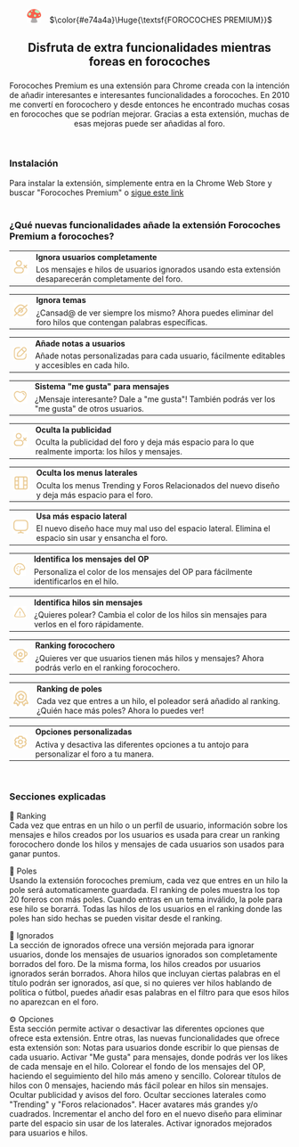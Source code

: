 <p align="center"><img src="https://github.com/ehtiotumolas/forocoches-premium/blob/main/static/images/icon38.png" width="25"/>&nbsp;&nbsp;&nbsp; $\color{#e74a4a}\Huge{\textsf{FOROCOCHES PREMIUM}}$ </p>
<div align="center" style="font-size:18px"> 
  
 ### Disfruta de extra funcionalidades mientras foreas en forocoches </div>

<p align="center">Forocoches Premium es una extensión para Chrome creada con la intención de añadir interesantes e interesantes funcionalidades a forocoches. En 2010 me convertí en forocochero y desde entonces he encontrado muchas cosas en forocoches que se podrían mejorar. Gracias a esta extensión, muchas de esas mejoras puede ser añadidas al foro. </p>
<br>

### Instalación 
Para instalar la extensión, simplemente entra en la Chrome Web Store y buscar "Forocoches Premium" o <a href="https://chrome.google.com/webstore/detail/forocoches-premium/hdiegimcikljdcgohlcnilgephloaiaa">sigue este link</a>
<br><br>

### ¿Qué nuevas funcionalidades añade la extensión Forocoches Premium a forocoches?

<table>
  <tr>
    <td rowspan="2">
      <img src="https://github.com/ehtiotumolas/forocoches-premium/blob/main/static/images/features/feature-ignore-user.png" width="50"/>
    </td>
    <td>
      <b>Ignora usuarios completamente</b>
    </td>
  </tr>
  <tr>
    <td>
      Los mensajes e hilos de usuarios ignorados usando esta extensión desaparecerán completamente del foro.&ensp;&ensp;&ensp;&ensp;&nbsp;&nbsp;&nbsp;
    </td>
  </tr>
</table>

<table>
  <tr>
    <td rowspan="2">
      <img src="https://github.com/ehtiotumolas/forocoches-premium/blob/main/static/images/features/feature-ignore-thread.png" width="50"/>
    </td>
    <td>
      <b>Ignora temas</b>
    </td>
  </tr>
  <tr>
    <td>
      ¿Cansad@ de ver siempre los mismo? Ahora puedes eliminar del foro hilos que contengan palabras específicas.&nbsp;&nbsp;&nbsp;
    </td>
  </tr>
</table>

<table>
  <tr>
    <td rowspan="2">
      <img src="https://github.com/ehtiotumolas/forocoches-premium/blob/main/static/images/features/feature-notes.png" width="50"/>
    </td>
    <td>
      <b>Añade notas a usuarios</b>
    </td>
  </tr>
  <tr>
    <td>
      Añade notas personalizadas para cada usuario, fácilmente editables y accesibles en cada hilo.&emsp;&emsp;&emsp;&emsp;&emsp;&emsp;&emsp;&emsp;&ensp;&nbsp;
    </td>
  </tr>
</table>

<table>
  <tr>
    <td rowspan="2">
      <img src="https://github.com/ehtiotumolas/forocoches-premium/blob/main/static/images/features/feature-likes.png" width="50"/>
    </td>
    <td>
      <b>Sistema "me gusta" para mensajes</b>
    </td>
  </tr>
  <tr>
    <td>
      ¿Mensaje interesante? Dale a "me gusta"! También podrás ver los "me gusta" de otros usuarios.&emsp;&emsp;&emsp;&emsp;&emsp;&emsp;&emsp;&ensp;&nbsp;
    </td>
  </tr>
</table>

<table>
  <tr>
    <td rowspan="2">
      <img src="https://github.com/ehtiotumolas/forocoches-premium/blob/main/static/images/features/feature-ignore-user.png" width="50"/>
    </td>
    <td>
      <b>Oculta la publicidad</b>
    </td>
  </tr>
  <tr>
    <td>
       Oculta la publicidad del foro y deja más espacio para lo que realmente importa: los hilos y mensajes.&emsp;&emsp;&emsp;&emsp;&emsp;&nbsp;&nbsp;
    </td>
  </tr>
</table>

<table>
  <tr>
    <td rowspan="2">
      <img src="https://github.com/ehtiotumolas/forocoches-premium/blob/main/static/images/features/feature-hide-sidebar.png" width="50"/>
    </td>
    <td>
      <b>Oculta los menus laterales</b>
    </td>
  </tr>
  <tr>
    <td>
      Oculta los menus Trending y Foros Relacionados del nuevo diseño y deja más espacio para el foro.
      &emsp;&emsp;&emsp;&emsp;&emsp;&emsp;&nbsp;
    </td>
  </tr>
</table>

<table>
  <tr>
    <td rowspan="2">
      <img src="https://github.com/ehtiotumolas/forocoches-premium/blob/main/static/images/features/feature-ancho-pantalla.png" width="50"/>
    </td>
    <td>
      <b>Usa más espacio lateral</b>
    </td>
  </tr>
  <tr>
    <td>
      El nuevo diseño hace muy mal uso del espacio lateral. Elimina el espacio sin usar y ensancha el foro.&emsp;&emsp;&emsp;&emsp;&emsp;&nbsp;&nbsp;&nbsp;
    </td>
  </tr>
</table>

<table>
  <tr>
    <td rowspan="2">
      <img src="https://github.com/ehtiotumolas/forocoches-premium/blob/main/static/images/features/feature-color.png" width="50"/>
    </td>
    <td>
      <b>Identifica los mensajes del OP</b>
    </td>
  </tr>
  <tr>
    <td>
      Personaliza el color de los mensajes del OP para fácilmente identificarlos en el hilo.&emsp;&emsp;&emsp;&emsp;&emsp;&emsp;&emsp;&emsp;&emsp;&emsp;&emsp;&emsp;&emsp;&nbsp;
    </td>
  </tr>
</table>

<table>
  <tr>
    <td rowspan="2">
      <img src="https://github.com/ehtiotumolas/forocoches-premium/blob/main/static/images/features/feature-thread-no-message.png" width="50"/>
    </td>
    <td>
      <b>Identifica hilos sin mensajes</b>
    </td>
  </tr>
  <tr>
    <td>
      ¿Quieres polear? Cambia el color de los hilos sin mensajes para verlos en el foro rápidamente.&emsp;&emsp;&emsp;&emsp;&emsp;&emsp;&emsp;&emsp;&nbsp;&nbsp;
    </td>
  </tr>
</table>

<table>
  <tr>
    <td rowspan="2">
      <img src="https://github.com/ehtiotumolas/forocoches-premium/blob/main/static/images/features/feature-ranking.png" width="50"/>
    </td>
    <td>
      <b>Ranking forocochero</b>
    </td>
  </tr>
  <tr>
    <td>
      ¿Quieres ver que usuarios tienen más hilos y mensajes? Ahora podrás verlo en el ranking forocochero.&emsp;&emsp;&emsp;&emsp;&nbsp;&nbsp;&nbsp;&nbsp;
    </td>
  </tr>
</table>

<table>
  <tr>
    <td rowspan="2">
      <img src="https://github.com/ehtiotumolas/forocoches-premium/blob/main/static/images/features/feature-pole.png" width="50"/>
    </td>
    <td>
      <b>Ranking de poles</b>
    </td>
  </tr>
  <tr>
    <td>
      Cada vez que entres a un hilo, el poleador será añadido al ranking. ¿Quién hace más poles? Ahora lo puedes ver! &nbsp;
    </td>
  </tr>
</table>

<table>
  <tr>
    <td rowspan="2">
      <img src="https://github.com/ehtiotumolas/forocoches-premium/blob/main/static/images/features/feature-settings.png" width="50"/>
    </td>
    <td>
      <b>Opciones personalizadas</b>
    </td>
  </tr>
  <tr>
    <td>
      Activa y desactiva las diferentes opciones a tu antojo para personalizar el foro a tu manera. &emsp;&emsp;&emsp;&emsp;&emsp;&emsp;&emsp;&emsp;&emsp;&emsp;
    </td>
  </tr>
</table>

<br>

### Secciones explicadas

🏅 Ranking<br>
Cada vez que entras en un hilo o un perfíl de usuario, información sobre los mensajes e hilos creados por los usuarios es usada para crear un ranking forocochero donde los hilos y mensajes de cada usuarios son usados para ganar puntos.

🥇 Poles<br>
Usando la extensión forocoches premium, cada vez que entres en un hilo la pole será automaticamente guardada. El ranking de poles muestra los top 20 foreros con más poles. Cuando entras en un tema inválido, la pole para ese hilo se borarrá. Todas las hilos de los usuarios en el ranking donde las poles han sido hechas se pueden visitar desde el ranking.

🚫 Ignorados<br>
La sección de ignorados ofrece una versión mejorada para ignorar usuarios, donde los mensajes de usuarios ignorados son completamente borrados del foro. De la misma forma, los hilos creados por usuarios ignorados serán borrados. Ahora hilos que incluyan ciertas palabras en el título podrán ser ignorados, así que, si no quieres ver hilos hablando de política o fútbol, puedes añadir esas palabras en el filtro para que esos hilos no aparezcan en el foro.

⚙️ Opciones<br>
Esta sección permite activar o desactivar las diferentes opciones que ofrece esta extensión. Entre otras, las nuevas funcionalidades que ofrece esta extensión son:
Notas para usuarios donde escribir lo que piensas de cada usuario.
Activar "Me gusta" para mensajes, donde podrás ver los likes de cada mensaje en el hilo.
Colorear el fondo de los mensajes del OP, haciendo el seguimiento del hilo más ameno y sencillo.
Colorear títulos de hilos con 0 mensajes, haciendo más fácil polear en hilos sin mensajes.
Ocultar publicidad y avisos del foro.
Ocultar secciones laterales como "Trending" y "Foros relacionados".
Hacer avatares más grandes y/o cuadrados.
Incrementar el ancho del foro en el nuevo diseño para eliminar parte del espacio sin usar de los laterales.
Activar ignorados mejorados para usuarios e hilos.

